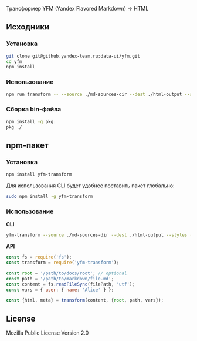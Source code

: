 Трансформер YFM (Yandex Flavored Markdown) -> HTML

## Исходники
### Установка
```bash
git clone git@github.yandex-team.ru:data-ui/yfm.git
cd yfm
npm install
```

### Использование
```bash
npm run transform -- --source ./md-sources-dir --dest ./html-output --styles --vars {\"user\":{\"name\":\"Alice\"}}
```

### Сборка bin-файла
```bash
npm install -g pkg
pkg ./
```

## npm-пакет
### Установка
```bash
npm install yfm-transform
```

Для использования CLI будет удобнее поставить пакет глобально:
```bash
sudo npm install -g yfm-transform
```

### Использование
**CLI**
```bash
yfm-transform --source ./md-sources-dir --dest ./html-output --styles --vars {\"user\":{\"name\":\"Alice\"}}
```

**API**
```js
const fs = require('fs');
const transform = require('yfm-transform');

const root = '/path/to/docs/root'; // optional
const path = '/path/to/markdown/file.md';
const content = fs.readFileSync(filePath, 'utf');
const vars = { user: { name: 'Alice' } };

const {html, meta} = transform(content, {root, path, vars});
```

## License

Mozilla Public License
Version 2.0
